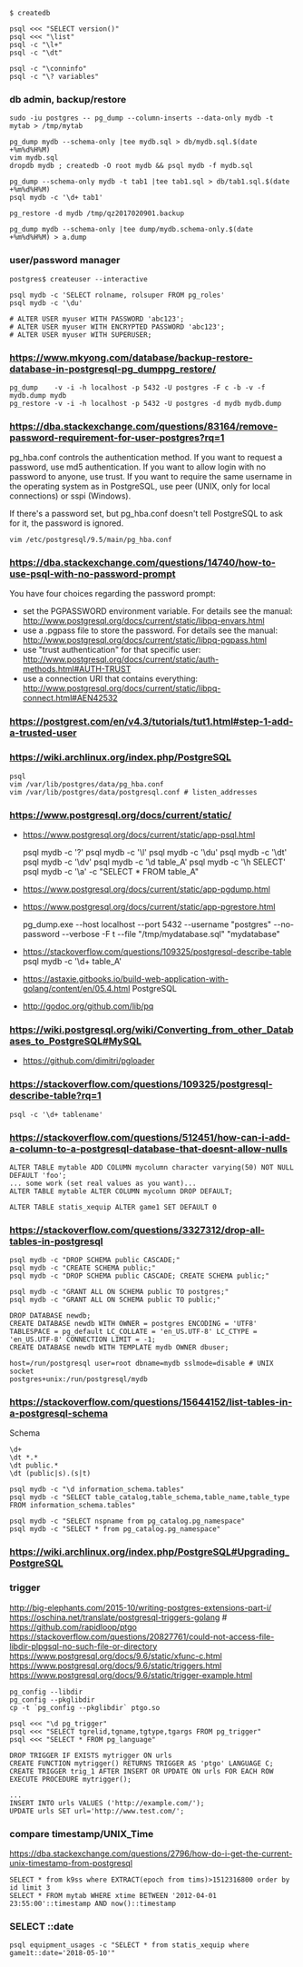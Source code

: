 
    $ createdb

    psql <<< "SELECT version()"
    psql <<< "\list"
    psql -c "\l+"
    psql -c "\dt"

    psql -c "\conninfo"
    psql -c "\? variables"

### db admin, backup/restore

    sudo -iu postgres -- pg_dump --column-inserts --data-only mydb -t mytab > /tmp/mytab

    pg_dump mydb --schema-only |tee mydb.sql > db/mydb.sql.$(date +%m%d%H%M)
    vim mydb.sql
    dropdb mydb ; createdb -O root mydb && psql mydb -f mydb.sql

    pg_dump --schema-only mydb -t tab1 |tee tab1.sql > db/tab1.sql.$(date +%m%d%H%M)
    psql mydb -c '\d+ tab1'

    pg_restore -d mydb /tmp/qz2017020901.backup

    pg_dump mydb --schema-only |tee dump/mydb.schema-only.$(date +%m%d%H%M) > a.dump

### user/password manager

    postgres$ createuser --interactive

    psql mydb -c 'SELECT rolname, rolsuper FROM pg_roles'
    psql mydb -c '\du'

    # ALTER USER myuser WITH PASSWORD 'abc123';
    # ALTER USER myuser WITH ENCRYPTED PASSWORD 'abc123';
    # ALTER USER myuser WITH SUPERUSER;

### https://www.mkyong.com/database/backup-restore-database-in-postgresql-pg_dumppg_restore/

    pg_dump    -v -i -h localhost -p 5432 -U postgres -F c -b -v -f mydb.dump mydb
    pg_restore -v -i -h localhost -p 5432 -U postgres -d mydb mydb.dump

### https://dba.stackexchange.com/questions/83164/remove-password-requirement-for-user-postgres?rq=1

pg_hba.conf controls the authentication method. If you want to request a password, use md5 authentication. If you want to allow login with no password to anyone, use trust. If you want to require the same username in the operating system as in PostgreSQL, use peer (UNIX, only for local connections) or sspi (Windows).

If there's a password set, but pg_hba.conf doesn't tell PostgreSQL to ask for it, the password is ignored.

    vim /etc/postgresql/9.5/main/pg_hba.conf

### https://dba.stackexchange.com/questions/14740/how-to-use-psql-with-no-password-prompt

You have four choices regarding the password prompt:

- set the PGPASSWORD environment variable. For details see the manual:
    http://www.postgresql.org/docs/current/static/libpq-envars.html
- use a .pgpass file to store the password. For details see the manual:
    http://www.postgresql.org/docs/current/static/libpq-pgpass.html
- use "trust authentication" for that specific user:
    http://www.postgresql.org/docs/current/static/auth-methods.html#AUTH-TRUST
- use a connection URI that contains everything:
    http://www.postgresql.org/docs/current/static/libpq-connect.html#AEN42532

### https://postgrest.com/en/v4.3/tutorials/tut1.html#step-1-add-a-trusted-user

### https://wiki.archlinux.org/index.php/PostgreSQL

    psql
    vim /var/lib/postgres/data/pg_hba.conf
    vim /var/lib/postgres/data/postgresql.conf # listen_addresses

### https://www.postgresql.org/docs/current/static/

- https://www.postgresql.org/docs/current/static/app-psql.html

    psql mydb -c '\?'
    psql mydb -c '\l'
    psql mydb -c '\du'
    psql mydb -c '\dt'
    psql mydb -c '\dv'
    psql mydb -c '\d table_A'
    psql mydb -c '\h SELECT'
    psql mydb -c '\a' -c "SELECT * FROM table_A"

- https://www.postgresql.org/docs/current/static/app-pgdump.html
- https://www.postgresql.org/docs/current/static/app-pgrestore.html

    pg_dump.exe --host localhost --port 5432 --username "postgres" --no-password --verbose -F t --file "/tmp/mydatabase.sql" "mydatabase"

- https://stackoverflow.com/questions/109325/postgresql-describe-table
    psql mydb -c '\d+ table_A'

- https://astaxie.gitbooks.io/build-web-application-with-golang/content/en/05.4.html
    PostgreSQL

- http://godoc.org/github.com/lib/pq

### https://wiki.postgresql.org/wiki/Converting_from_other_Databases_to_PostgreSQL#MySQL
- https://github.com/dimitri/pgloader

### https://stackoverflow.com/questions/109325/postgresql-describe-table?rq=1
    psql -c '\d+ tablename'

### https://stackoverflow.com/questions/512451/how-can-i-add-a-column-to-a-postgresql-database-that-doesnt-allow-nulls

    ALTER TABLE mytable ADD COLUMN mycolumn character varying(50) NOT NULL DEFAULT 'foo';
    ... some work (set real values as you want)...
    ALTER TABLE mytable ALTER COLUMN mycolumn DROP DEFAULT;

    ALTER TABLE statis_xequip ALTER game1 SET DEFAULT 0

### https://stackoverflow.com/questions/3327312/drop-all-tables-in-postgresql

    psql mydb -c "DROP SCHEMA public CASCADE;"
    psql mydb -c "CREATE SCHEMA public;"
    psql mydb -c "DROP SCHEMA public CASCADE; CREATE SCHEMA public;"

    psql mydb -c "GRANT ALL ON SCHEMA public TO postgres;"
    psql mydb -c "GRANT ALL ON SCHEMA public TO public;"

    DROP DATABASE newdb;
    CREATE DATABASE newdb WITH OWNER = postgres ENCODING = 'UTF8' TABLESPACE = pg_default LC_COLLATE = 'en_US.UTF-8' LC_CTYPE = 'en_US.UTF-8' CONNECTION LIMIT = -1;
    CREATE DATABASE newdb WITH TEMPLATE mydb OWNER dbuser;

    host=/run/postgresql user=root dbname=mydb sslmode=disable # UNIX socket
    postgres+unix:/run/postgresql/mydb

### https://stackoverflow.com/questions/15644152/list-tables-in-a-postgresql-schema
Schema

    \d+
    \dt *.*
    \dt public.*
    \dt (public|s).(s|t)

    psql mydb -c "\d information_schema.tables"
    psql mydb -c "SELECT table_catalog,table_schema,table_name,table_type FROM information_schema.tables"

    psql mydb -c "SELECT nspname from pg_catalog.pg_namespace"
    psql mydb -c "SELECT * from pg_catalog.pg_namespace"

### https://wiki.archlinux.org/index.php/PostgreSQL#Upgrading_PostgreSQL

### trigger

http://big-elephants.com/2015-10/writing-postgres-extensions-part-i/
https://oschina.net/translate/postgresql-triggers-golang # https://github.com/rapidloop/ptgo
https://stackoverflow.com/questions/20827761/could-not-access-file-libdir-plpgsql-no-such-file-or-directory
https://www.postgresql.org/docs/9.6/static/xfunc-c.html
https://www.postgresql.org/docs/9.6/static/triggers.html
https://www.postgresql.org/docs/9.6/static/trigger-example.html

    pg_config --libdir
    pg_config --pkglibdir
    cp -t `pg_config --pkglibdir` ptgo.so 

    psql <<< "\d pg_trigger"
    psql <<< "SELECT tgrelid,tgname,tgtype,tgargs FROM pg_trigger"
    psql <<< "SELECT * FROM pg_language"

    DROP TRIGGER IF EXISTS mytrigger ON urls
    CREATE FUNCTION mytrigger() RETURNS TRIGGER AS 'ptgo' LANGUAGE C;
    CREATE TRIGGER trig_1 AFTER INSERT OR UPDATE ON urls FOR EACH ROW EXECUTE PROCEDURE mytrigger();

    ...
    INSERT INTO urls VALUES ('http://example.com/');
    UPDATE urls SET url='http://www.test.com/';

### compare timestamp/UNIX_Time
https://dba.stackexchange.com/questions/2796/how-do-i-get-the-current-unix-timestamp-from-postgresql

    SELECT * from k9ss where EXTRACT(epoch from tims)>1512316800 order by id limit 3
    SELECT * FROM mytab WHERE xtime BETWEEN '2012-04-01 23:55:00'::timestamp AND now()::timestamp

### SELECT ::date

    psql equipment_usages -c "SELECT * from statis_xequip where game1t::date='2018-05-10'"

